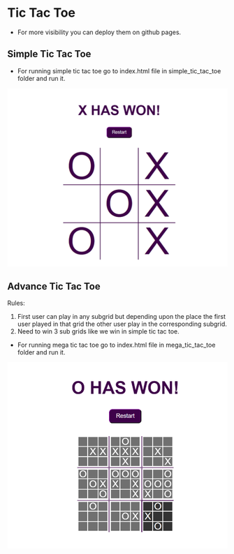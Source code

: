 # Tic Tac Toe

- For more visibility you can deploy them on github pages.

## Simple Tic Tac Toe

- For running simple tic tac toe go to index.html file in simple_tic_tac_toe folder and run it.

![Simple Tic Tac Toe](image.png)


## Advance Tic Tac Toe

Rules: 
1. First user can play in any subgrid but depending upon the place the first user played in that grid the other user play in the corresponding subgrid.
1. Need to win 3 sub grids like we win in simple tic tac toe.


- For running mega tic tac toe go to index.html file in mega_tic_tac_toe folder and run it.


![alt text](image-1.png)
